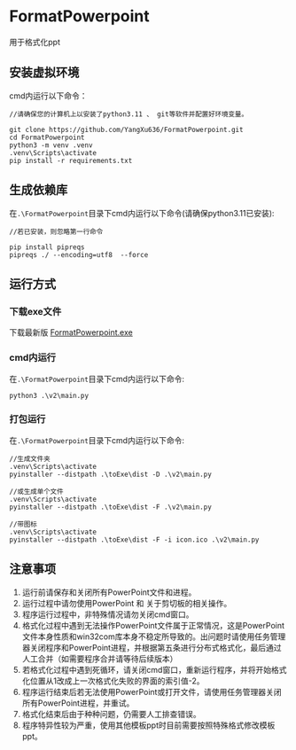 # FormatPowerpoint

用于格式化ppt

## 安装虚拟环境

cmd内运行以下命令：

```none
//请确保您的计算机上以安装了python3.11 、 git等软件并配置好环境变量。

git clone https://github.com/YangXu636/FormatPowerpoint.git
cd FormatPowerpoint
python3 -m venv .venv
.venv\Scripts\activate
pip install -r requirements.txt
```

## 生成依赖库

在`.\FormatPowerpoint`目录下cmd内运行以下命令(请确保python3.11已安装):

```none
//若已安装，则忽略第一行命令

pip install pipreqs 
pipreqs ./ --encoding=utf8  --force
```

## 运行方式

### 下载exe文件

下载最新版 [FormatPowerpoint.exe](https://github.com/YangXu636/FormatPowerpoint/releases/download/2.2.1/FormatPowerpoint.exe)

### cmd内运行

在`.\FormatPowerpoint`目录下cmd内运行以下命令:

```none
python3 .\v2\main.py
```

### 打包运行

在`.\FormatPowerpoint`目录下cmd内运行以下命令:

```none
//生成文件夹
.venv\Scripts\activate
pyinstaller --distpath .\toExe\dist -D .\v2\main.py

//或生成单个文件
.venv\Scripts\activate
pyinstaller --distpath .\toExe\dist -F .\v2\main.py

//带图标
.venv\Scripts\activate
pyinstaller --distpath .\toExe\dist -F -i icon.ico .\v2\main.py
```

## 注意事项

1. 运行前请保存和关闭所有PowerPoint文件和进程。
2. 运行过程中请勿使用PowerPoint 和 关于剪切板的相关操作。
3. 程序运行过程中，非特殊情况请勿关闭cmd窗口。
4. 格式化过程中遇到无法操作PowerPoint文件属于正常情况，这是PowerPoint文件本身性质和win32com库本身不稳定所导致的。出问题时请使用任务管理器关闭程序和PowerPoint进程，并根据第五条进行分布式格式化，最后通过人工合并（如需要程序合并请等待后续版本）
5. 若格式化过程中遇到死循环，请关闭cmd窗口，重新运行程序，并将开始格式化位置从1改成上一次格式化失败的界面的索引值-2。
6. 程序运行结束后若无法使用PowerPoint或打开文件，请使用任务管理器关闭所有PowerPoint进程，并重试。
7. 格式化结束后由于种种问题，仍需要人工排查错误。
8. 程序特异性较为严重，使用其他模板ppt时目前需要按照特殊格式修改模板ppt。
